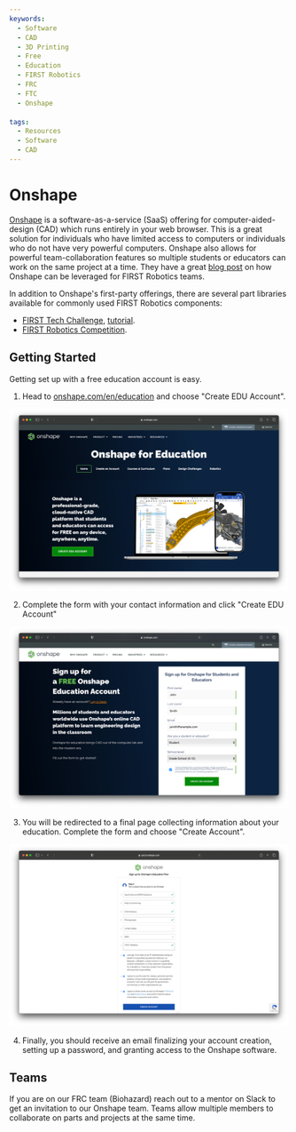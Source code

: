 ```yaml
---
keywords:
  - Software
  - CAD
  - 3D Printing
  - Free
  - Education
  - FIRST Robotics
  - FRC
  - FTC
  - Onshape

tags:
  - Resources
  - Software
  - CAD
---
```


# Onshape

[Onshape](https://www.onshape.com/) is a software-as-a-service (SaaS) offering for computer-aided-design (CAD) which runs entirely in your web browser. This is a great solution for individuals who have limited access to computers or individuals who do not have very powerful computers. Onshape also allows for powerful team-collaboration features so multiple students or educators can work on the same project at a time. They have a great [blog post](https://www.onshape.com/en/blog/how-to-onboard-your-first-robotics-team) on how Onshape can be leveraged for FIRST Robotics teams.

In addition to Onshape's first-party offerings, there are several part libraries available for commonly used FIRST Robotics components:

- [FIRST Tech Challenge](https://cad.onshape.com/documents/48f46b1b8cf1df6fc775962e/w/1f405d5721c52faf30bdedca/e/32cd80978653af997ac758d6?renderType=V3_UI&retryErrorScreen=1#_ga=2.242172676.724212230.1631538582-1534852491.1623175984), [tutorial](https://www.youtube.com/watch?v=KP3pT9OsiW8&list=PLOPIJtr7Kd_4fWM4k3pIYLE6qnFJXDeSE&t=380s).
- [FIRST Robotics Competition](https://www.chiefdelphi.com/t/pic-introducing-mkcad-the-onshape-frc-parts-library/161295).

## Getting Started

Getting set up with a free education account is easy.

1. Head to [onshape.com/en/education](https://www.onshape.com/en/education/) and choose "Create EDU Account".

![Screenshot of Onshape education page](./assets/onshape-1.webp)

2. Complete the form with your contact information and click "Create EDU Account"

![Screenshot of Onshape education account creation page](./assets/onshape-2.webp)

3. You will be redirected to a final page collecting information about your education. Complete the form and choose "Create Account".

![Screenshot of Onshape account creation page with education questions for students](./assets/onshape-3.webp)

4. Finally, you should receive an email finalizing your account creation, setting up a password, and granting access to the Onshape software.

## Teams

If you are on our FRC team (Biohazard) reach out to a mentor on Slack to get an invitation to our Onshape team. Teams allow multiple members to collaborate on parts and projects at the same time.
